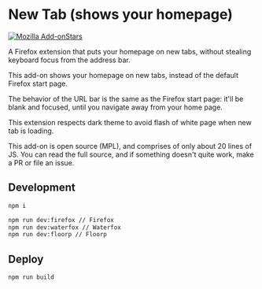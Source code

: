 # New Tab (shows your homepage)

[![Mozilla Add-onStars](https://img.shields.io/amo/stars/new-tab-shows-your-homepage?style=flat&label=Mozilla%20Add-on&logo=Firefox-Browser)](https://addons.mozilla.org/en-US/firefox/addon/new-tab-shows-your-homepage/)

A Firefox extension that puts your homepage on new tabs, without stealing keyboard focus from the address bar.

This add-on shows your homepage on new tabs, instead of the default Firefox start page.

The behavior of the URL bar is the same as the Firefox start page: it'll be blank and focused, until you navigate away from your home page.

This extension respects dark theme to avoid flash of white page when new tab is loading.

This add-on is open source (MPL), and comprises of only about 20 lines of JS. You can read the full source, and if something doesn't quite work, make a PR or file an issue.

## Development

```sh
npm i

npm run dev:firefox // Firefox
npm run dev:waterfox // Waterfox
npm run dev:floorp // Floorp
```

## Deploy

```sh
npm run build
```
